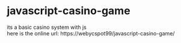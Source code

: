# javascript-casino-game
its a basic casino system with js <br />
here is the online url: https://webycspot99/javascript-casino-game/
